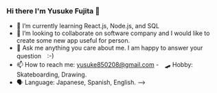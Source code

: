 ### Hi there I'm Yusuke Fujita 👋


- 🌱 I’m currently learning React.js, Node.js, and SQL
- 👯 I’m looking to collaborate on software company and I would like to create some new app useful for person.
- 💬 Ask me anything you care about me. I am happy to answer your question　:-)
- 📫 How to reach me: yusuke850208@gmail.com
-　🛹 Hobby: Skateboarding, Drawing.
- 🗣 Language: Japanese, Spanish, English.
-->
